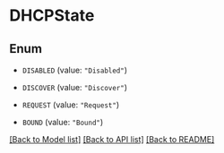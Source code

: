 # DHCPState

## Enum


* `DISABLED` (value: `"Disabled"`)

* `DISCOVER` (value: `"Discover"`)

* `REQUEST` (value: `"Request"`)

* `BOUND` (value: `"Bound"`)


[[Back to Model list]](../README.md#documentation-for-models) [[Back to API list]](../README.md#documentation-for-api-endpoints) [[Back to README]](../README.md)


